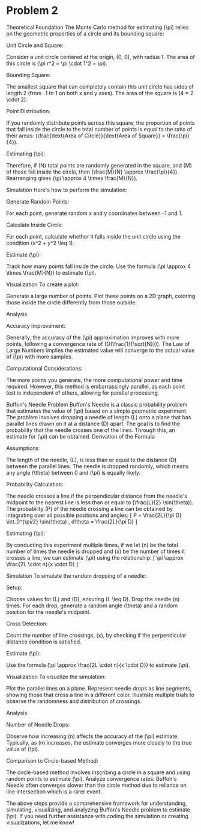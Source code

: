 # Problem 2

Theoretical Foundation
The Monte Carlo method for estimating (\pi) relies on the geometric properties of a circle and its bounding square:

Unit Circle and Square:

Consider a unit circle centered at the origin, (0, 0), with radius 1.
The area of this circle is (\pi r^2 = \pi \cdot 1^2 = \pi).


Bounding Square:

The smallest square that can completely contain this unit circle has sides of length 2 (from -1 to 1 on both x and y axes).
The area of the square is (4 = 2 \cdot 2).


Point Distribution:

If you randomly distribute points across this square, the proportion of points that fall inside the circle to the total number of points is equal to the ratio of their areas: (\frac{\text{Area of Circle}}{\text{Area of Square}} = \frac{\pi}{4}).


Estimating (\pi):

Therefore, if (N) total points are randomly generated in the square, and (M) of those fall inside the circle, then (\frac{M}{N} \approx \frac{\pi}{4}).
Rearranging gives (\pi \approx 4 \times \frac{M}{N}).



Simulation
Here's how to perform the simulation:

Generate Random Points:

For each point, generate random x and y coordinates between -1 and 1.


Calculate Inside Circle:

For each point, calculate whether it falls inside the unit circle using the condition (x^2 + y^2 \leq 1).


Estimate (\pi):

Track how many points fall inside the circle.
Use the formula (\pi \approx 4 \times \frac{M}{N}) to estimate (\pi).



Visualization
To create a plot:

Generate a large number of points.
Plot these points on a 2D graph, coloring those inside the circle differently from those outside.

Analysis

Accuracy Improvement:

Generally, the accuracy of the (\pi) approximation improves with more points, following a convergence rate of (O(\frac{1}{\sqrt{N}})).
The Law of Large Numbers implies the estimated value will converge to the actual value of (\pi) with more samples.


Computational Considerations:

The more points you generate, the more computational power and time required.
However, this method is embarrassingly parallel, as each point test is independent of others, allowing for parallel processing.


Buffon's Needle Problem
Buffon's Needle is a classic probability problem that estimates the value of (\pi) based on a simple geometric experiment. The problem involves dropping a needle of length (L) onto a plane that has parallel lines drawn on it at a distance (D) apart. The goal is to find the probability that the needle crosses one of the lines. Through this, an estimate for (\pi) can be obtained.
Derivation of the Formula

Assumptions:

The length of the needle, (L), is less than or equal to the distance (D) between the parallel lines.
The needle is dropped randomly, which means any angle (\theta) between 0 and (\pi) is equally likely.


Probability Calculation:

The needle crosses a line if the perpendicular distance from the needle's midpoint to the nearest line is less than or equal to (\frac{L}{2} \sin(\theta)).
The probability (P) of the needle crossing a line can be obtained by integrating over all possible positions and angles:
[
P = \frac{2L}{\pi D} \int_0^{\pi/2} \sin(\theta) , d\theta = \frac{2L}{\pi D}
]


Estimating (\pi):

By conducting this experiment multiple times, if we let (n) be the total number of times the needle is dropped and (x) be the number of times it crosses a line, we can estimate (\pi) using the relationship:
[
\pi \approx \frac{2L \cdot n}{x \cdot D}
]



Simulation
To simulate the random dropping of a needle:

Setup:

Choose values for (L) and (D), ensuring (L \leq D).
Drop the needle (n) times.
For each drop, generate a random angle (\theta) and a random position for the needle's midpoint.


Cross Detection:

Count the number of line crossings, (x), by checking if the perpendicular distance condition is satisfied.


Estimate (\pi):

Use the formula (\pi \approx \frac{2L \cdot n}{x \cdot D}) to estimate (\pi).



Visualization
To visualize the simulation:

Plot the parallel lines on a plane.
Represent needle drops as line segments, showing those that cross a line in a different color.
Illustrate multiple trials to observe the randomness and distribution of crossings.

Analysis

Number of Needle Drops:

Observe how increasing (n) affects the accuracy of the (\pi) estimate.
Typically, as (n) increases, the estimate converges more closely to the true value of (\pi).


Comparison to Circle-based Method:

The circle-based method involves inscribing a circle in a square and using random points to estimate (\pi).
Analyze convergence rates: Buffon's Needle often converges slower than the circle method due to reliance on line intersection which is a rarer event.



The above steps provide a comprehensive framework for understanding, simulating, visualizing, and analyzing Buffon's Needle problem to estimate (\pi). If you need further assistance with coding the simulation or creating visualizations, let me know!